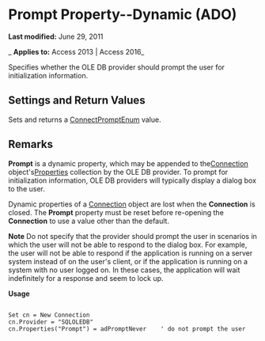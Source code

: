 
# Prompt Property--Dynamic (ADO)

 **Last modified:** June 29, 2011

 _ **Applies to:** Access 2013 | Access 2016_



Specifies whether the OLE DB provider should prompt the user for initialization information.

## Settings and Return Values

Sets and returns a [ConnectPromptEnum](81dff685-b2e4-467e-75cc-b8c5bf80fb75.md) value.


## Remarks

 **Prompt** is a dynamic property, which may be appended to the[Connection](c16023aa-0321-2513-ee71-255d6ffba03d.md) object's[Properties](4d662790-1252-c930-e6f9-edf6a38636af.md) collection by the OLE DB provider. To prompt for initialization information, OLE DB providers will typically display a dialog box to the user.

Dynamic properties of a [Connection](c16023aa-0321-2513-ee71-255d6ffba03d.md) object are lost when the **Connection** is closed. The **Prompt** property must be reset before re-opening the **Connection** to use a value other than the default.


 **Note**  Do not specify that the provider should prompt the user in scenarios in which the user will not be able to respond to the dialog box. For example, the user will not be able to respond if the application is running on a server system instead of on the user's client, or if the application is running on a system with no user logged on. In these cases, the application will wait indefinitely for a response and seem to lock up.

 **Usage**




```

Set cn = New Connection
cn.Provider = "SQLOLEDB"
cn.Properties("Prompt") = adPromptNever    ' do not prompt the user

```


